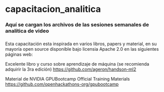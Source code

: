 # capacitacion_analitica

### Aquí se cargan los archivos de las sesiones semanales de analítica de video
### 

Esta capacitación esta inspirada en varios libros, papers y material, en su mayoría open source disponible bajo licensia Apache 2.0 en las siguientes páginas web:

Excelente libro y curso sobre aprendizaje de máquina (se recomienda adquirir la 3ra edición)
https://github.com/ageron/handson-ml2

Material de NVIDIA 
GPUBootcamp Official Training Materials
https://github.com/openhackathons-org/gpubootcamp
